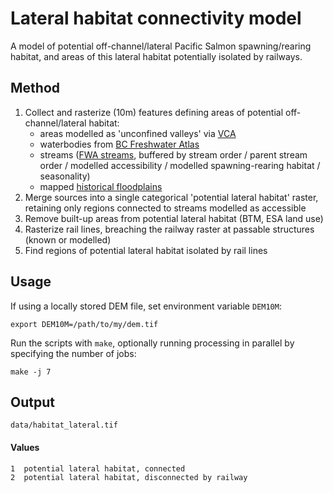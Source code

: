 # Lateral habitat connectivity model

A model of potential off-channel/lateral Pacific Salmon spawning/rearing habitat, and areas of this lateral habitat potentially isolated by railways.


## Method

1. Collect and rasterize (10m) features defining areas of potential off-channel/lateral habitat:
    - areas modelled as 'unconfined valleys' via [VCA](vallen_confinement.md)
    - waterbodies from [BC Freshwater Atlas](https://github.com/smnorris/fwapg)
    - streams ([FWA streams](https://github.com/smnorris/fwapg), buffered by stream order / parent stream order / modelled accessibility / modelled spawning-rearing habitat / seasonality)
    - mapped [historical floodplains](https://catalogue.data.gov.bc.ca/dataset/mapped-floodplains-in-bc-historical)
2. Merge sources into a single categorical 'potential lateral habitat' raster, retaining only regions connected to streams modelled as accessible
3. Remove built-up areas from potential lateral habitat (BTM, ESA land use)
4. Rasterize rail lines, breaching the railway raster at passable structures (known or modelled)
5. Find regions of potential lateral habitat isolated by rail lines

## Usage

If using a locally stored DEM file, set environment variable `DEM10M`:

    export DEM10M=/path/to/my/dem.tif

Run the scripts with `make`, optionally running processing in parallel by specifying the number of jobs:

    make -j 7

## Output

    data/habitat_lateral.tif

#### Values

```
1  potential lateral habitat, connected
2  potential lateral habitat, disconnected by railway
```